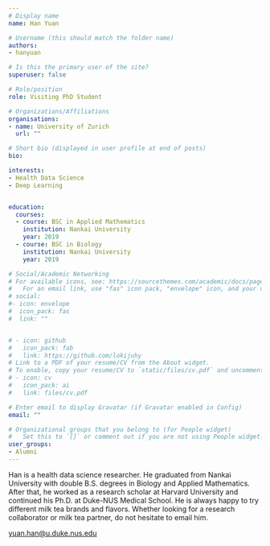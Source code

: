 ```yaml
---
# Display name
name: Han Yuan

# Username (this should match the folder name)
authors:
- hanyuan

# Is this the primary user of the site?
superuser: false

# Role/position
role: Visiting PhD Student

# Organizations/Affiliations
organisations:
- name: University of Zurich
  url: ""

# Short bio (displayed in user profile at end of posts)
bio: 

interests:
- Health Data Science
- Deep Learning


education:
  courses:
  - course: BSC in Applied Mathematics
    institution: Nankai University
    year: 2019
  - course: BSC in Biology
    institution: Nankai University
    year: 2019

# Social/Academic Networking
# For available icons, see: https://sourcethemes.com/academic/docs/page-builder/#icons
#   For an email link, use "fas" icon pack, "envelope" icon, and your uzh email up to before the '@'.
# social:
#- icon: envelope
#  icon_pack: fas
#  link: ""


# - icon: github
#   icon_pack: fab
#   link: https://github.com/lokijuhy
# Link to a PDF of your resume/CV from the About widget.
# To enable, copy your resume/CV to `static/files/cv.pdf` and uncomment the lines below.
# - icon: cv
#   icon_pack: ai
#   link: files/cv.pdf

# Enter email to display Gravatar (if Gravatar enabled in Config)
email: ""

# Organizational groups that you belong to (for People widget)
#   Set this to `[]` or comment out if you are not using People widget.
user_groups:
- Alumni
---
```


Han is a health data science researcher. He graduated from Nankai University with double B.S. degrees in Biology and Applied Mathematics. After that, he worked as a research scholar at Harvard University and continued his Ph.D. at Duke-NUS Medical School. He is always happy to try different milk tea brands and flavors. Whether looking for a research collaborator or milk tea partner, do not hesitate to email him.

yuan.han@u.duke.nus.edu